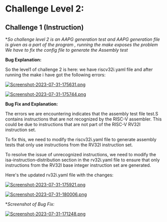 # Challenge Level 2:

## Challenge 1 (Instruction)

**So challenge level 2 is an AAPG generation test and AAPG generation file is given as a part of the program , running the make exposes the problem 
We have to fix the config file to generate the Assembly test*

**Bug Explanation:**

So the level1 of challenge 2 is here:
we have riscv32i.yaml file and after running the make i have got the following errors:

[![Screenshot-2023-07-31-175631.png](https://i.postimg.cc/sxHTHTTq/Screenshot-2023-07-31-175631.png)](https://postimg.cc/0KmGb0R0)


[![Screenshot-2023-07-31-175744.png](https://i.postimg.cc/kg3QMrRw/Screenshot-2023-07-31-175744.png)](https://postimg.cc/QHm9SybW)


**Bug Fix and Explanation:**

The errors we are encountering indicates that the assembly test file test.S contains instructions that are not recognized by the RISC-V assembler. This could be due to instructions that are not part of the RISC-V RV32I instruction set.

To fix this, we need to modify the riscv32i.yaml file to generate assembly tests that only use instructions from the RV32I instruction set.

To resolve the issue of unrecognized instructions, we need to modify the isa-instruction-distribution section in the rv32i.yaml file to ensure that only instructions from the RV32I base integer instruction set are generated.

Here's the updated rv32i.yaml file with the changes:

[![Screenshot-2023-07-31-175921.png](https://i.postimg.cc/J7X3f4Gt/Screenshot-2023-07-31-175921.png)](https://postimg.cc/PNt8ZHbk)


[![Screenshot-2023-07-31-180006.png](https://i.postimg.cc/sgG3c8nF/Screenshot-2023-07-31-180006.png)](https://postimg.cc/CRYyMvTJ)



**Screenshot of Bug Fix:*

[![Screenshot-2023-07-31-171248.png](https://i.postimg.cc/3wJRQSNw/Screenshot-2023-07-31-171248.png)](https://postimg.cc/75dDgNgv)

